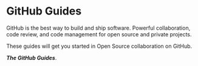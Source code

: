 # GitHub Guides

GitHub is the best way to build and ship software.
Powerful collaboration, code review, and code management for open source and private projects.

These guides will get you started in Open Source collaboration on GitHub.

__*The GitHub Guides*__.
